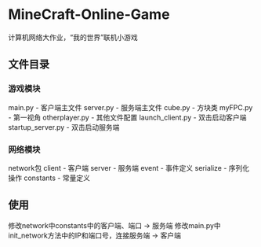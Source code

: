 # MineCraft-Online-Game
计算机网络大作业，“我的世界”联机小游戏
## 文件目录
### 游戏模块
main.py - 客户端主文件
server.py - 服务端主文件
cube.py - 方块类
myFPC.py - 第一视角
otherplayer.py - 其他文件配置
launch_client.py - 双击启动客户端
startup_server.py - 双击启动服务端

### 网络模块
network包
client - 客户端
server - 服务端
event - 事件定义
serialize - 序列化操作
constants - 常量定义

## 使用
修改network中constants中的客户端、端口 -> 服务端
修改main.py中init_network方法中的IP和端口号，连接服务端 -> 客户端
